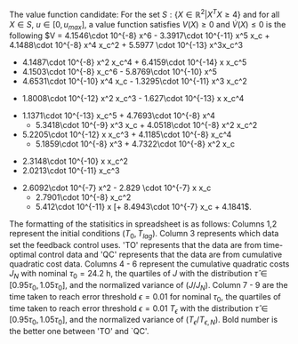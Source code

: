 The value function candidate:
For the set $S: \{X \in \mathbb{R}^2| X^T X \geq 4\}$ and for all $X \in S$, $u \in [0,u_{max}]$, a value function satisfies $V(X) \geq 0$ and $\dot{V}(X) \leq 0$ is the following
$V = 4.1546\cdot 10^{-8} x^6 - 3.3917\cdot 10^{-11} x^5 x_c + 4.1488\cdot 10^{-8} x^4 x_c^2 + 5.5977 \cdot 10^{-13}
  x^3x_c^3
 + 4.1487\cdot 10^{-8} x^2 x_c^4 + 6.4159\cdot 10^{-14} x x_c^5
 + 4.1503\cdot 10^{-8} x_c^6 - 5.8769\cdot 10^{-10} x^5
 + 4.6531\cdot 10^{-10} x^4 x_c - 1.3295\cdot 10^{-11} x^3 x_c^2 
 - 1.8008\cdot 10^{-12}
   x^2 x_c^3 - 1.627\cdot 10^{-13} x x_c^4
+ 1.1371\cdot 10^{-13} x_c^5 + 4.7693\cdot 10^{-8} x^4
  - 5.3418\cdot 10^{-9} x^3 x_c + 4.0518\cdot 10^{-8} x^2 x_c^2
 + 5.2205\cdot 10^{-12} x x_c^3 + 4.1185\cdot 10^{-8} x_c^4
   - 5.1859\cdot 10^{-8} x^3 + 4.7322\cdot 10^{-8} x^2 x_c
  - 2.3148\cdot 10^{-10} x x_c^2 
  - 2.0213\cdot 10^{-11} x_c^3
+ 2.6092\cdot 10^{-7} x^2 - 2.829 \cdot 10^{-7} x x_c 
  + 2.7901\cdot 10^{-8} x_c^2 
  - 5.412\cdot 10^{-11} x
  \[+ 8.4943\cdot 10^{-7} x_c + 4.1841$.

The formatting of the statisitics in spreadsheet is as follows:
Columns 1,2 represent the initial conditions $(T_0,T_{lag})$. 
Column 3 represents which data set the feedback control uses. 'TO' represents that the data are from time-optimal control data and 'QC' represents that the data are from cumulative quadratic cost data. 
Columns 4 - 6 represent the cumulative quadratic costs $J_N$ with nominal $\tau_0 = 24.2$ h, the quartiles of $J$ with the distribution $\hat{\tau} \in [0.95\tau_0, 1.05\tau_0]$, and the normalized variance of $(J/J_N)$. 
Column 7 - 9 are the time taken to reach error threshold $\epsilon = 0.01$ for nominal $\tau_0$, the quartiles of time taken to reach error threshold $\epsilon = 0.01$ $T_{\epsilon}$ with the distribution $\hat{\tau} \in [0.95\tau_0, 1.05\tau_0]$, and the normalized variance of $(T_{\epsilon}/T_{\epsilon,N})$. Bold number is the better one between 'TO' and `QC'.
